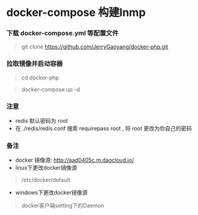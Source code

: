# docker-compose 构建lnmp

### 下载 docker-compose.yml 等配置文件
> git clone https://github.com/JerryGaoyang/docker-php.git

### 拉取镜像并启动容器
> cd docker-php

> docker-compose up -d

### 注意
* redis 默认密码为 root
* 在 ./redis/redis.conf 搜索 requirepass root , 将 root 更改为你自己的密码

### 备注
* docker 镜像源: http://aad0405c.m.daocloud.io/
* linux下更改docker镜像源
> /etc/docker/default 
* windows下更改docker镜像源
> docker客户端setting下的Daemon
